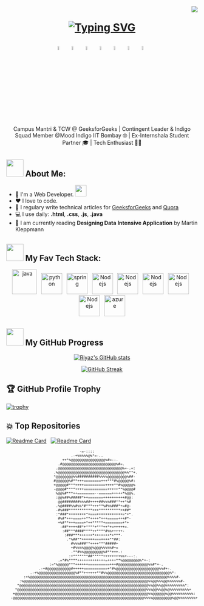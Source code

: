 <img align="right" src="https://visitor-badge.laobi.icu/badge?page_id=zumrudu-anka.zumrudu-anka">

<h1 align="center">

[![Typing SVG](https://readme-typing-svg.demolab.com?font=Fira+Code&weight=500&size=30&pause=500&color=F78100&center=true&vCenter=true&random=false&width=435&lines=Hello+There%2C+%F0%9F%91%8B;I'm+Sk+Riyaz)](https://git.io/typing-svg)
</h1>

<p align="center">
<a href="mailto:skriyaz.dev@gmail.com"><img src="https://img.icons8.com/color/96/000000/gmail.png" width="5%" alt="email"/></a> &nbsp;
<a href="https://www.linkedin.com/in/mathieu-ledru"><img src="https://img.icons8.com/color/96/000000/linkedin.png" width="5%" alt="linkedin"/></a> &nbsp;
<a href="https://discord.gg/tMDCF8RyvE"><img src="https://img.icons8.com/color/96/000000/discord-logo.png" width="5%" alt="discord"/></a> &nbsp;
<a href="https://twitter.com/matyo91"><img src="https://img.icons8.com/color/96/000000/twitter-squared.png" width="5%" alt="twitter"/></a> &nbsp;
<a href="https://www.facebook.com/matyo91"><img src="https://img.icons8.com/color/96/000000/facebook.png" width="5%" alt="facebook"/></a> &nbsp;
<a href="https://www.instagram.com/matyo91"><img src="https://img.icons8.com/color/96/000000/instagram-new.png" width="5%" alt="instagram"/></a> &nbsp;
<a href="https://www.reddit.com/user/matyo91"><img src="https://img.icons8.com/color/96/000000/reddit.png" width="5%" alt="reddit"/></a> &nbsp;
</p>

<p align="center">
   Campus Mantri & TCW @ GeeksforGeeks | Contingent Leader & Indigo Squad Member @Mood Indigo IIT Bombay 🤓 | Ex-Internshala Student Partner 🎓 | Tech Enthusiast 🧑‍💻
</p>


## <img src="https://github.com/TheDudeThatCode/TheDudeThatCode/blob/master/Assets/Developer.gif" width="45" /> About Me:

- 🏦 I'm a Web Developer. 
      <img src="https://media.giphy.com/media/WUlplcMpOCEmTGBtBW/giphy.gif" width="30">
- ❤ I love to code.
- 📝 I regulary write technical articles for [GeeksforGeeks](https://auth.geeksforgeeks.org/user/riyaz02/) and [Quora](https://www.quora.com/profile/Sk-Riyaz-40)
- 💻 I use daily: **.html**, **.css**, **.js**, **.java**
- 📖 I am currently reading **Designing Data Intensive Application** by Martin Kleppmann


## <img src="https://github.com/TheDudeThatCode/TheDudeThatCode/blob/master/Assets/Designer.gif" width="45" /> My Fav Tech Stack:

<p align="center">
      <img src="https://www.vectorlogo.zone/logos/java/java-icon.svg" alt="java" width="65" height="65"/> &nbsp;
      <img src="https://www.vectorlogo.zone/logos/python/python-icon.svg" alt="python" width="55" height="55"/> &nbsp;
      <img src="https://www.vectorlogo.zone/logos/w3_css/w3_css-icon.svg" alt="spring" width="55" height="55"/> &nbsp;
      <img src="https://www.vectorlogo.zone/logos/nodejs/nodejs-icon.svg" alt="Nodejs" width="55" height="55"/> &nbsp;
      <img src="https://www.vectorlogo.zone/logos/w3_html5/w3_html5-icon.svg" alt="Nodejs" width="55" height="55"/> &nbsp;
      <img src="https://www.vectorlogo.zone/logos/getbootstrap/getbootstrap-icon.svg" alt="Nodejs" width="55" height="55"/> &nbsp;
      <img src="https://www.vectorlogo.zone/logos/sass-lang/sass-lang-icon.svg" alt="Nodejs" width="55" height="55"/> &nbsp;
      <img src="https://www.vectorlogo.zone/logos/javascript/javascript-icon.svg" alt="Nodejs" width="55" height="55"/> &nbsp;
      <img src="https://www.vectorlogo.zone/logos/microsoft_azure/microsoft_azure-icon.svg" alt="azure" width="55" height="55"/>
</p>

## <img src="https://www.vectorlogo.zone/logos/github/github-icon.svg" width="45" /> My GitHub Progress

<center>

[![Riyaz's GitHub stats](https://github-readme-stats.vercel.app/api?username=riyaz-02&show_icons=true&theme=highcontrast&rank_icon=github)](https://github.com/riyaz-02/github-readme-stats)

[![GitHub Streak](https://streak-stats.demolab.com?user=riyaz-02&theme=highcontrast&border_radius=5&card_width=520)](https://git.io/streak-stats)

</center>

## 🏆 GitHub Profile Trophy

[![trophy](https://github-profile-trophy.vercel.app/?username=riyaz-02&theme=juicyfresh&margin-w=15&margin-h=15&no-frame=true)](https://github.com/ryo-ma/github-profile-trophy)


## 💥 Top Repositories

[![Readme Card](https://github-readme-stats.vercel.app/api/pin/?username=riyaz-02&repo=My-Portfolio&theme=highcontrast)](https://github.com/riyaz-02/My-Portfolio) &nbsp;
[![Readme Card](https://github-readme-stats.vercel.app/api/pin/?username=riyaz-02&repo=My-Portfolio&theme=highcontrast)](https://github.com/riyaz-02/My-Portfolio)


<p align="center">
      <font size="1">  
                                                                                                    
                                      -=-::::                                                       
                                  .-+%%%%%@%*=-..                                                   
                              ++*%@@@@@@@@@@@@@@@@%#=--.                                            
                            .#@@@@@@@@@@@@@@@@@@@@@@@@@%#=.                                         
                           .@@@@@@@@@@@@@@@@@@@@@@@@@@@@@@%=-.=:                                    
                          .%@@@@@@@@@@@@@@@@@@@@@@@@@@@@@@@%%**+.                                   
                          *@@@@@@@@%%##########%%%%@@@@@@@@@%##-                                    
                          #@@@@@@%#**+++========+++***#%@@@@@%#:                                    
                          +@@@@@#***++++==========++++**#%@@@@@%                                    
                          -@@@@#****++++===========+++++**%@@@@#                                    
                           %@@%#***++========--======+++++*%@@%.                                    
                           :@@%##%#####*++=======++++++++++#@@:                                     
                            @@########%%%##++++##%%%###**++*%#                                      
                           .%@####%%#%%*#***+++**%#%%###*+=#@-                                      
                           -#%###***********+++**********++##*                                      
                           :*###*++++++++*+===++++++++++++=*+*.                                     
                            #%#*+++====++**++++*+++=====+++#*-                                      
                            +%#**+++====+*++*****+========+*+                                       
                             -##*++++##*+****+***++*+=+++++=.                                       
                              :##***####****++****#%%+++++-                                         
                               :###***++++++*+++++++*+***-                                          
                                .*%##**++++++===++++**##:                                           
                                  #%%%###**++++***#####+                                            
                                  +#%%%%@@@@%@@@%%%%%#+=                                            
                                  -**#%%@@@@@@@@@%#**+++-:                                          
                                 :+*******##*****++++++++%%+---:.                                   
                            .=*#%****+++++++++++++=++++**%@@@@@@@@%*+-:                             
                        :=*%@@@@@***++++++==========+++#@@@@@@@@@@@@@@%%#*+-.                       
                   .-+#@@@@@@@@@@@#+++++===========+*#%@@@@@@@@@@@@@@@@@@@@%%#+-.                   
               .-+%@@@@@@@@@@@@@@@@@%#**++++++**#%%@@@@@@@@@@@@@@@@@@@@@@@@@@@@@%*-                 
            :+%@@@@@@@@@@@@@@@@@@@@@@@@@@@@@@@@@@@@@@@@@@@@@@@@@@@@@@@@@@@@@@@@%%%%#-               
          :%@@@@@@@@@@@@@@@@@@@@@@@@@@@@@@@@@@@@@@@@@@@@@@@@@@@@@@@@@@%%@@%%%@@%%%%%%#-             
         *@@@@@@@@@@@@@@@@@@@@@@@@@@@@@@@@@@@@@@@@@@@@@@@@@@@@@@@@@@@@%%@@%%@@%%%%%%%%%*:           
        *@@@@@@@@@@@@@@@@@@@@@@@@@@@@@@@@@@@@@@@@@@@@@@@@@@@@@@@@@@@@%%%@@%%@@%@%%%%%%%%%+          
       +@@@@@@@@@@@@@@@@@@@@@@@@@@@@@@@@@@@@@@@@@@@@@@@@@@@@@@@@@@@@@@%%@@@@@@%@@%%%%%%%%%%:        
      -@@@@@@@@@@@@@@@@@@@@@@@@@@@@@@@@@@@@@@@@@@@@@@@@@@@@@@@@@@@@@%%%%@@@@@@@@@%@@%%%%%%%%+       
</font>
</p>
